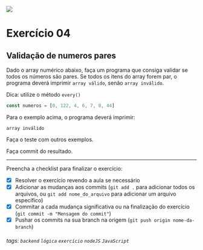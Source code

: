 ![](https://i.imgur.com/xG74tOh.png)

# Exercício 04

## Validação de numeros pares

Dado o array numérico abaixo, faça um programa que consiga validar se todos os números são pares. Se todos os itens do array forem par, o programa deverá imprimir `array válido`, senão `array inválido`.

Dica: utilize o método `every()`

```javascript
const numeros = [0, 122, 4, 6, 7, 8, 44]
```

Para o exemplo acima, o programa deverá imprimir:

```
array inválido
```

Faça o teste com outros exemplos.

Faça commit do resultado.

---

Preencha a checklist para finalizar o exercício:

-   [x] Resolver o exercício revendo a aula se necessário
-   [x] Adicionar as mudanças aos commits (`git add .` para adicionar todos os arquivos, ou `git add nome_do_arquivo` para adicionar um arquivo específico)
-   [x] Commitar a cada mudança significativa ou na finalização do exercício (`git commit -m "Mensagem do commit"`)
-   [x] Pushar os commits na sua branch na origem (`git push origin nome-da-branch`)

###### tags: `backend` `lógica` `exercício` `nodeJS` `JavaScript`

